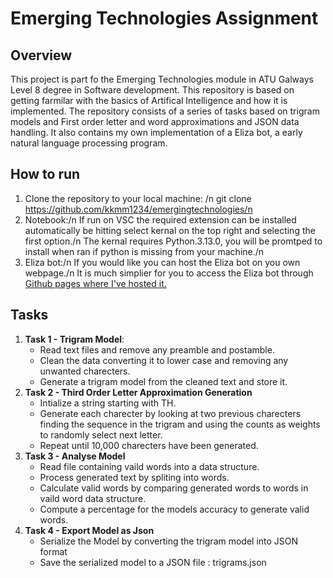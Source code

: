 # Emerging Technologies Assignment

## Overview
This project is part fo the Emerging Technologies module in ATU Galways Level 8 degree in Software development. This repository is based on getting farmilar with the basics of Artifical Intelligence and how it is implemented. The repository consists of a series of tasks based on trigram models and First order letter and word approximations and JSON data handling. It also contains my own implementation of a Eliza bot, a early natural language processing program.

## How to run
1. Clone the repository to your local machine: /n
   git clone https://github.com/kkmm1234/emergingtechnologies/n
2. Notebook:/n
   If run on VSC the required extension can be installed automatically be hitting select kernal on the top right and selecting the first option./n
   The kernal requires Python.3.13.0, you will be promtped to install when ran if python is missing from your machine./n
3. Eliza bot:/n
   If you would like you can host the Eliza bot on you own webpage./n
   It is much simplier for you to access the Eliza bot through [Github pages where I've hosted it.](https://kkmm1234.github.io/emergingtechnologies/)

## Tasks
1. **Task 1 - Trigram Model**:
   - Read text files and remove any preamble and postamble.
   - Clean the data converting it to lower case and removing any unwanted charecters.
   - Generate a trigram model from the cleaned text and store it.
2. **Task 2 - Third Order Letter Approximation Generation**
   - Intialize a string starting with TH.
   - Generate each charecter by looking at two previous charecters finding the sequence in the trigram and using the counts as weights to randomly select next letter.
   - Repeat until 10,000 charecters have been generated.
3. **Task 3 - Analyse Model**
   - Read file containing vaild words into a data structure.
   - Process generated text by spliting into words.
   - Calculate valid words by comparing generated words to words in vaild word data structure.
   - Compute a percentage for the models accuracy to generate valid words.
4. **Task 4 - Export Model as Json**
   - Serialize the Model by converting the trigram model into JSON format
   - Save the serialized model to a JSON file : trigrams.json

